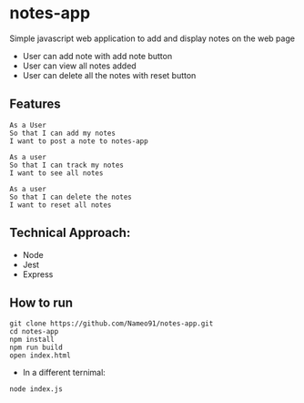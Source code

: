 # notes-app

Simple javascript web application to add and display notes on the web page

- User can add note with add note button
- User can view all notes added
- User can delete all the notes with reset button

## Features

```
As a User
So that I can add my notes
I want to post a note to notes-app

As a user
So that I can track my notes
I want to see all notes

As a user
So that I can delete the notes
I want to reset all notes
```

## Technical Approach:

- Node
- Jest
- Express

## How to run

```
git clone https://github.com/Nameo91/notes-app.git
cd notes-app
npm install
npm run build
open index.html
```

- In a different ternimal:

```
node index.js
```
